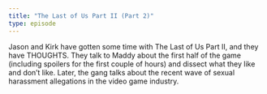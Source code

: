 ```yaml
---
title: "The Last of Us Part II (Part 2)"
type: episode
---
```

Jason and Kirk have gotten some time with The Last of Us Part II, and they have THOUGHTS. They talk to Maddy about the first half of the game (including spoilers for the first couple of hours) and dissect what they like and don’t like. Later, the gang talks about the recent wave of sexual harassment allegations in the video game industry.
